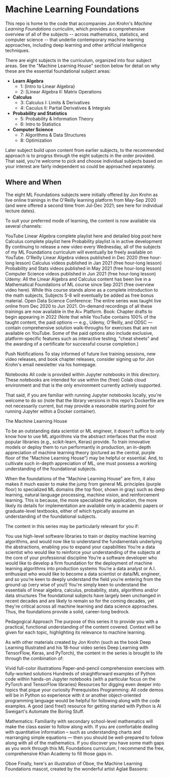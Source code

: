 # Machine Learning Foundations
This repo is home to the code that accompanies Jon Krohn's _Machine Learning Foundations_ curriculim, which provides a comprehensive overview of all of the subjects -- across mathematics, statistics, and computer science -- that underlie contemporary machine learning approaches, including deep learning and other artificial intelligence techniques.

There are eight subjects in the curriculum, organized into four subject areas. See the "Machine Learning House" section below for detail on why these are the essential foundational subject areas:

- **Learn Algebra**
  - 1: [Intro to Linear Algebra}
  - 2: [Linear Algebra II: Matrix Operations
- **Calculus**
  - 3: Calculus I: Limits & Derivatives
  - 4: Caculus II: Partial Derivatives & Integrals
- **Probability and Statistics**
  - 5: Probability & Information Theory
  - 6: Intro to Statistics
- **Computer Science**
  - 7: Algorithms & Data Structures
  - 8: Optimization

Later subject build upon content from earlier subjects, to the recommended approach is to progrss through the eight subjects in the order provided. That said, you're welcome to pick and choose individual subjects based on your interest are fairly independent so could be approached separately.

## Where and When

The eight ML Foundations subjects were initially offered by Jon Krohn as live online trainings in the O'Reilly learning platform from May-Sep 2020 (and were offered a second time from Jul-Dec 2021; see here for individual lecture dates).

To suit your preferred mode of learning, the content is now available via several channels:

YouTube
Linear Algebra complete playlist here and detailed blog post here
Calculus complete playlist here
Probability playlist is in active development
By continuing to release a new video every Wednesday, all of the subjects of my ML Foundations curriculum will eventually be freely available on YouTube.
O'Reilly
Linear Algebra videos published in Dec 2020 (free hour-long lesson)
Calculus videos published in Jan 2021 (free hour-long lesson)
Probability and Stats videos published in May 2021 (free hour-long lesson)
Computer Science videos published in Jun 2021 (free hour-long lesson)
Udemy: All the Linear Algebra and Calculus content has been live in a Mathematical Foundations of ML course since Sep 2021 (free overview video here). While this course stands alone as a complete introduction to the math subjects, Subjects 5-8 will eventually be added as free bonus material.
Open Data Science Conference: The entire series was taught live online from Dec 2020 to Jun 2021. On-demand recordings of all these trainings are now available in the Ai+ Platform.
Book: Chapter drafts to begin appearing in 2022
(Note that while YouTube contains 100% of the taught content, the paid options — e.g., Udemy, O'Reilly, and ODSC — contain comprehensive solution walk-throughs for exercises that are not available on YouTube. Some of the paid options also include exclusive, platform-specific features such as interactive testing, "cheat sheets" and the awarding of a certificate for successful course completion.)

Push Notifications
To stay informed of future live training sessions, new video releases, and book chapter releases, consider signing up for Jon Krohn's email newsletter via his homepage.

Notebooks
All code is provided within Jupyter notebooks in this directory. These notebooks are intended for use within the (free) Colab cloud environment and that is the only environment currently actively supported.

That said, if you are familiar with running Jupyter notebooks locally, you're welcome to do so (note that the library versions in this repo's Dockerfile are not necessarily current, but may provide a reasonable starting point for running Jupyter within a Docker container).

The Machine Learning House


To be an outstanding data scientist or ML engineer, it doesn't suffice to only know how to use ML algorithms via the abstract interfaces that the most popular libraries (e.g., scikit-learn, Keras) provide. To train innovative models or deploy them to run performantly in production, an in-depth appreciation of machine learning theory (pictured as the central, purple floor of the "Machine Learning House") may be helpful or essential. And, to cultivate such in-depth appreciation of ML, one must possess a working understanding of the foundational subjects.

When the foundations of the "Machine Learning House" are firm, it also makes it much easier to make the jump from general ML principles (purple floor) to specialized ML domains (the top floor, shown in gray) such as deep learning, natural language processing, machine vision, and reinforcement learning. This is because, the more specialized the application, the more likely its details for implementation are available only in academic papers or graduate-level textbooks, either of which typically assume an understanding of the foundational subjects.

The content in this series may be particularly relevant for you if:

You use high-level software libraries to train or deploy machine learning algorithms, and would now like to understand the fundamentals underlying the abstractions, enabling you to expand your capabilities
You’re a data scientist who would like to reinforce your understanding of the subjects at the core of your professional discipline
You’re a software developer who would like to develop a firm foundation for the deployment of machine learning algorithms into production systems
You’re a data analyst or A.I. enthusiast who would like to become a data scientist or data/ML engineer, and so you’re keen to deeply understand the field you’re entering from the ground up (very wise of you!)
You're simply keen to understand the essentials of linear algebra, calculus, probability, stats, algorithms and/or data structures
The foundational subjects have largely been unchanged in recent decades and are likely to remain so for the coming decades, yet they're critical across all machine learning and data science approaches. Thus, the foundations provide a solid, career-long bedrock.

Pedagogical Approach
The purpose of this series it to provide you with a practical, functional understanding of the content covered. Context will be given for each topic, highlighting its relevance to machine learning.

As with other materials created by Jon Krohn (such as the book Deep Learning Illustrated and his 18-hour video series Deep Learning with TensorFlow, Keras, and PyTorch), the content in the series is brought to life through the combination of:

Vivid full-color illustrations
Paper-and-pencil comprehension exercises with fully-worked solutions
Hundreds of straightforward examples of Python code within hands-on Jupyter notebooks (with a particular focus on the PyTorch and TensorFlow libraries)
Resources for digging even deeper into topics that pique your curiosity
Prerequisites
Programming: All code demos will be in Python so experience with it or another object-oriented programming language would be helpful for following along with the code examples. A good (and free!) resource for getting started with Python is Al Sweigart's Automate the Boring Stuff.

Mathematics: Familiarity with secondary school-level mathematics will make the class easier to follow along with. If you are comfortable dealing with quantitative information – such as understanding charts and rearranging simple equations — then you should be well-prepared to follow along with all of the mathematics. If you discover you have some math gaps as you work through this ML Foundations curriculum, I recommend the free, comprehensive Khan Academy to fill those gaps in.

Oboe
Finally, here's an illustration of Oboe, the Machine Learning Foundations mascot, created by the wonderful artist Aglaé Bassens:


